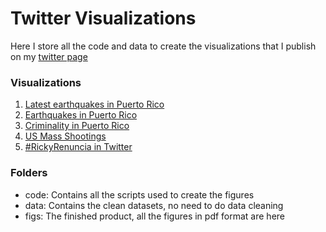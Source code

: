 # Twitter Visualizations

Here I store all the code and data to create the visualizations that I publish on my [twitter page](https://twitter.com/RJANunez)

### Visualizations
1. [Latest earthquakes in Puerto Rico](https://twitter.com/RJANunez/status/1216400930624737280)
1. [Earthquakes in Puerto Rico](https://twitter.com/RJANunez/status/1214180338529980421)
2. [Criminality in Puerto Rico](https://twitter.com/RJANunez/status/1160766678059364353)
3. [US Mass Shootings](https://twitter.com/RJANunez/status/1159680682593009665)
4. [#RickyRenuncia in Twitter](https://twitter.com/RJANunez/status/1154547485446148098)

### Folders
* code: Contains all the scripts used to create the figures
* data: Contains the clean datasets, no need to do data cleaning
* figs: The finished product, all the figures in pdf format are here
